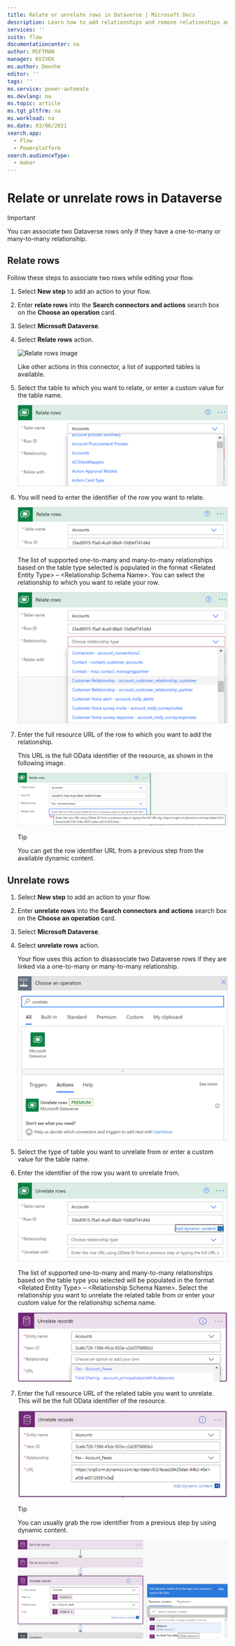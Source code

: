 ```yaml
---
title: Relate or unrelate rows in Dataverse | Microsoft Docs
description: Learn how to add relationships and remove relationships among rows in Microsoft Dataverse with flows.  
services: ''
suite: flow
documentationcenter: na
author: MSFTMAN
manager: KVIVEK
ms.author: Deonhe
editor: ''
tags: ''
ms.service: power-automate
ms.devlang: na
ms.topic: article
ms.tgt_pltfrm: na
ms.workload: na
ms.date: 03/06/2021
search.app: 
  - Flow
  - Powerplatform
search.audienceType: 
  - maker
---
```


# Relate or unrelate rows in Dataverse

>[!IMPORTANT]
>You can associate two Dataverse rows only if they have a one-to-many or many-to-many relationship.

## Relate rows

Follow these steps to associate two rows while editing your flow.

1. Select **New step** to add an action to your flow.
1. Enter **relate rows** into the **Search connectors and actions** search box on the **Choose an operation** card.
1. Select **Microsoft Dataverse**.
1. Select **Relate rows** action.

   ![Relate rows image](../media/dataverse-how-tos/relate-rows-action.png)

   Like other actions in this connector, a list of supported tables is available.
   
1. Select the table to which you want to relate, or enter a custom value for the table name.  

   ![Table name](../media/relate-rows/table-name.png)

1. You will need to enter the identifier of the row you want to relate.  

   ![Identifier image for the row to relate](../media/relate-rows/identifier.png)

   The list of supported one-to-many and many-to-many relationships based on the table type selected is populated in the format \<Related Entity Type\> – \<Relationship Schema Name\>. You can select the relationship to which you want to relate your row.  

   ![Relationship image](../media/relate-rows/relationship.png)

1. Enter the full resource URL of the row to which you want to add the relationship. 

   This URL is the full OData identifier of the resource, as shown in the following image.  

   ![Full odata URL](../media/relate-rows/relate-with-url.png)

   >[!TIP]
   >You can get the row identifier URL from a previous step from the available dynamic content.  


## Unrelate rows

1. Select **New step** to add an action to your flow.
1. Enter **unrelate rows** into the **Search connectors and actions** search box on the **Choose an operation** card.
1. Select **Microsoft Dataverse**.
1. Select **unrelate rows** action.

   Your flow uses this action to disassociate two Dataverse rows if they are linked via a one-to-many or many-to-many relationship.

   ![Unrelate rows image](../media/relate-rows/unrelate-action.png)

1. Select the type of table you want to unrelate from or enter a custom value for the table name.

1. Enter the identifier of the row you want to unrelate from.  

   ![Table name and identifier](../media/relate-rows/unrelate-table-name-identifier.png)

   The list of supported one-to-many and many-to-many relationships based on the table type you selected will be populated in the format \<Related Entity Type\> – \<Relationship Schema Name\>. Select the relationship you want to unrelate the related table from or enter your custom value for the relationship schema name.  

   ![The unrelate rows card](../media/dataverse-how-tos/32bf6c8258bd3cf157fc90e63853fac0.png)

1. Enter the full resource URL of the related table you want to unrelate. This
will be the full OData identifier of the resource.  

   ![Resource URL](../media/dataverse-how-tos/13117f752dc1c3ab791b59457712f4c9.png)

   >[!TIP]
   >You can usually grab the row identifier from a previous step by using dynamic content.  

   ![Dynamic content from previous steps](../media/dataverse-how-tos/33403937ade7afee4e2583be75d81bc4.png)
